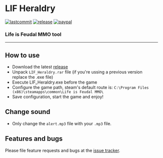# LIF Heraldry 
[![lastcommit](https://img.shields.io/github/last-commit/Lulzphantom/Heraldry?label=Updated)](https://github.com/Lulzphantom/Heraldry/commits/master)
[![release](https://img.shields.io/github/downloads/Lulzphantom/Heraldry/total)](https://github.com/Lulzphantom/Heraldry/releases/latest)
[![paypal](https://www.paypalobjects.com/en_US/i/btn/btn_donateCC_LG.gif)](https://www.paypal.com/cgi-bin/webscr?cmd=_s-xclick&hosted_button_id=N6ZFXV7WTBWG2)

### Life is Feudal MMO tool
___
## How to use

* Download the latest [release](https://github.com/Lulzphantom/Heraldry/releases/latest)
* Unpack `LIF_Heraldry.rar` file (if you're ussing a previous version replace the .exe file)
* Execute LIF_Heraldry.exe before the game
* Configure the game path, steam's default route is: `C:\Program Files (x86)\steamapps\common\Life is Feudal MMO\`
* Save configuration, start the game and enjoy!

## Change sound

* Only change the `alert.mp3` file with your `.mp3` file.

## Features and bugs

Please file feature requests and bugs at the [issue tracker][tracker].

[tracker]: https://github.com/Lulzphantom/Heraldry/issues
